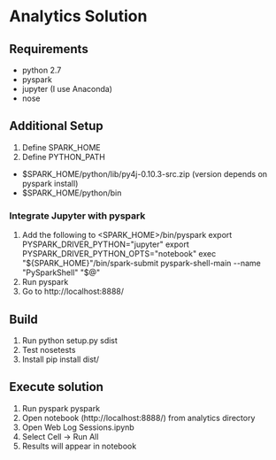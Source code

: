 # Analytics Solution

## Requirements

- python 2.7
- pyspark
- jupyter (I use Anaconda)
- nose

## Additional Setup

1. Define SPARK_HOME
2. Define PYTHON_PATH
 - $SPARK_HOME/python/lib/py4j-0.10.3-src.zip (version depends on pyspark install)
 - $SPARK_HOME/python/bin

### Integrate Jupyter with pyspark

1. Add the following to <SPARK_HOME>/bin/pyspark
	export PYSPARK_DRIVER_PYTHON="jupyter"
	export PYSPARK_DRIVER_PYTHON_OPTS="notebook"
	exec "${SPARK_HOME}"/bin/spark-submit pyspark-shell-main --name "PySparkShell" "$@"
2. Run pyspark
3. Go to http://localhost:8888/

## Build

1. Run 
   python setup.py sdist
2. Test
   nosetests
3. Install
   pip install dist/

## Execute solution

1. Run pyspark
	pyspark
2. Open notebook (http://localhost:8888/) from analytics directory
3. Open Web Log Sessions.ipynb
4. Select Cell -> Run All
5. Results will appear in notebook


